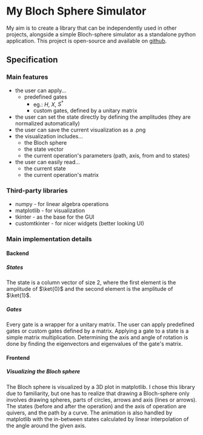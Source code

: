 # My Bloch Sphere Simulator

My aim is to create a library that can be independently used in other projects,  alongside a simple Bloch-sphere simulator as a standalone python application.
This project is open-source and available on [github](
https://github.com/lichterberci/bloch-sphere-simulator).

## Specification

### Main features

- the user can apply...
  - predefined gates
    - eg.: $H$, $X$, $S^{\dagger}$
    - custom gates, defined by a unitary matrix
- the user can set the state directly by defining the amplitudes (they are normalized automatically)
- the user can save the current visualization as a .png
- the visualization includes...
  - the Bloch sphere
  - the state vector
  - the current operation's parameters (path, axis, from and to states)
- the user can easily read...
  - the current state
  - the current operation's matrix

### Third-party libraries

- numpy - for linear algebra operations
- matplotlib - for visualization
- tkinter - as the base for the GUI
- customtkinter - for nicer widgets (better looking UI)

### Main implementation details

#### Backend

##### States

The state is a column vector of size 2, where the first element is the amplitude of $\ket{0}$ and the second element is the amplitude of $\ket{1}$.

##### Gates

Every gate is a wrapper for a unitary matrix. The user can apply predefined gates or custom gates defined by a matrix.
Applying a gate to a state is a simple matrix multiplication. Determining the axis and angle of rotation is done by finding the eigenvectors and eigenvalues of the gate's matrix.

#### Frontend

##### Visualizing the Bloch sphere

The Bloch sphere is visualized by a 3D plot in matplotlib. I chose this library due to familiarity, but one has to realize that drawing a Bloch-sphere only involves drawing spheres, parts of circles, arrows and axis (lines or arrows). The states (before and after the operation) and the axis of operation are quivers, and the path by a curve. The animation is also handled by matplotlib with the in-between states calculated by linear interpolation of the angle around the given axis.
